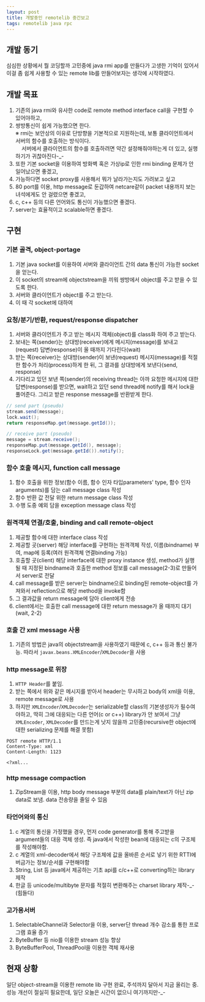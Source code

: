 ```yaml
---
layout: post
title: 개발중인 remotelib 중간보고
tags: remotelib java rpc
---
```


## 개발 동기 ##

심심한 상황에서 뭘 코딩할까 고민중에 java rmi app를 만들다가 고생한 기억이 있어서 이걸 좀 쉽게 사용할 수 있는 remote lib를 만들어보자는 생각에 시작하였다.

## 개발 목표 ##

1. 기존의 java rmi와 유사한 code로 remote method interface call을 구현할 수 있어야하고,
2. 쌍방통신이 쉽게 가능했으면 한다.  
   ※ rmi는 보안상의 이유로 단방향을 기본적으로 지원하는데, 보통 클라이언트에서 서버의 함수를 호출하는 방식이다.  
      &nbsp;&nbsp;&nbsp;&nbsp;서버에서 클라이언트의 함수를 호출하려면 약간 설정해줘야하는게 더 있고, 실행하기가 귀찮아진다-_-
3. 또한 기본 socket을 이용하여 방화벽 혹은 가상ip로 인한 rmi binding 문제가 안 일어났으면 좋겠고,
4. 가능하다면 socket proxy를 사용해서 뭐가 날라가는지도 가려보고 싶고
5. 80 port를 이용, http message로 둔갑하여 netcare같이 packet 내용까지 보는 녀석에게도 안 걸렸으면 좋겠고,
6. c, c++ 등의 다른 언어와도 통신이 가능했으면 좋겠다.
7. server는 효율적이고 scalable하면 좋겠다.

## 구현 ##

### 기본 골격, object-portage ###

1. 기본 java socket를 이용하여 서버와 클라이언트 간의 data 통신이 가능한 socket을 얻는다.
2. 이 socket의 stream에 objectstream을 끼워 쌍방에서 object를 주고 받을 수 있도록 한다.
3. 서버와 클라이언트가 object를 주고 받는다.
4. 이 때 각 socket에 대하여

### 요청/분기/반환, request/response dispatcher ###

1. 서버와 클라이언트가 주고 받는 메시지 객체(object)를 class화 하여 주고 받는다.
2. 보내는 쪽(sender)는 상대방(receiver)에게 메시지(message)를 보내고(request) 답변(response)이 올 때까지 기다린다(wait)
3. 받는 쪽(receiver)는 상대방(sender)이 보낸(request) 메시지(message)를 적절한 함수가 처리(process)하게 한 뒤, 그 결과를 상대방에게 보낸다(send, response)
4. 기다리고 있던 보낸 쪽(sender)의 receiving thread는 아까 요청한 메시지에 대한 답변(response)를 받으면, wait하고 있던 send thread에 notify를 해서 lock을 풀어준다. 그리고 받은 response message를 반환받게 한다.

```java
// send part (pseudo)
stream.send(message);
lock.wait();
return responseMap.get(message.getId());

// receive part (pseudo)
message = stream.receive();
responseMap.put(message.getId(), message);
responseLock.get(message.getId()).notify();
```

### 함수 호출 메시지, function call message ###

1. 함수 호출을 위한 정보(함수 이름, 함수 인자 타입parameters' type, 함수 인자arguments)를 담는 call message class 작성
2. 함수 반환 값 전달 위한 return message class 작성
3. 수행 도중 예외 담을 exception message class 작성

### 원격객체 연결/호출, binding and call remote-object ###

1. 제공할 함수에 대한 interface class 작성
2. 제공할 곳(server) 해당 interface를 구현하는 원격객체 작성, 이름(bindname) 부여, map에 등록(여러 원격객체 연결binding 가능)
3. 호출할 곳(client) 해당 interface에 대한 proxy instance 생성, method가 실행될 때 지정된 bindname과 호출한 method 정보를 call message(2-3)로 만들어서 server로 전달
4. call message를 받은 server는 bindname으로 binding된 remote-object를 가져와서 reflection으로 해당 method을 invoke함
5. 그 결과값을 return message에 담아 client에게 전송
6. client에서는 호출한 call message에 대한 return message가 올 때까지 대기(wait, 2-2)

### 호출 간 xml message 사용 ###

1. 기존의 방법은 java의 objectstream을 사용하였기 때문에 c, c++ 등과 통신 불가능. 따라서 `javax.beans.XMLEncoder`/`XMLDecoder`을 사용

### http message로 위장 ###

1. `HTTP Header`를 붙임.
2. 받는 쪽에서 위와 같은 메시지를 받아서 header는 무시하고 body의 xml을 이용, remote message로 사용
3. 하지만 `XMLEncoder`/`XMLDecoder`는 serializable할 class의 기본생성자가 필수여야하고, 딱히 그에 대응되는 다른 언어(c or c++) library가 안 보여서 그냥 `XMLEncoder`, `XMLDecoder`를 만드는게 낫지 않을까 고민중(recursive한 object에 대한 serializing 문제를 해결 못함)
 
```http
POST remote HTTP/1.1
Content-Type: xml
Content-Length: 1123

<?xml...
```

### http message compaction ###

1. ZipStream을 이용, http body message 부분의 data를 plain/text가 아닌 zip data로 보냄. data 전송량을 줄일 수 있음

### 타언어와의 통신 ###

1. c 계열의 통신을 가정했을 경우, 먼저 code generator를 통해 주고받을 argument들의 대응 객체 생성. 즉 java에서 작성한 bean에 대응되는 c의 구조체를 작성해야함.
2. c 계열의 xml-decoder에서 해당 구조체에 값을 올바른 순서로 넣기 위한 RTTI에 버금가는 정보/순서를 구현해야함
3. String, List 등 java에서 제공하는 기초 api를 c/c++로 converting하는 library 제작
4. 한글 등 unicode/multibyte 문자를 적절히 변환해주는 charset library 제작-_-(힘들다)

### 고가용서버 ###

1. SelectableChannel과 Selector을 이용, server단 thread 개수 감소를 통한 프로그램 효율 증가
2. ByteBuffer 등 nio를 이용한 stream 성능 향상
3. ByteBufferPool, ThreadPool을 이용한 객체 재사용

## 현재 상황 ##

일단 object-stream을 이용한 remote lib 구현 완료, 주석까지 달아서 지금 올리는 중.  
성능 개선이 절실히 필요한데, 일단 오늘은 시간이 없으니 여기까지만-_-